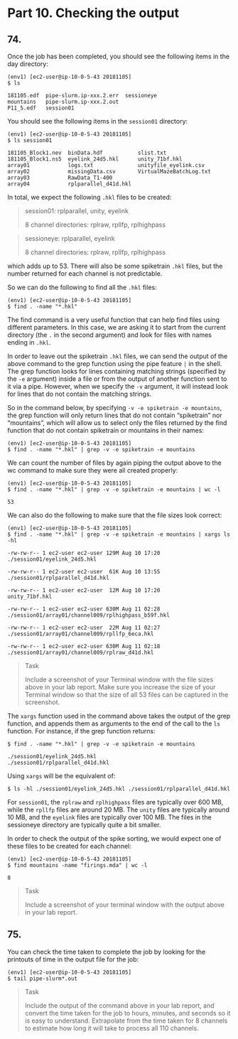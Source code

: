 # Part 10. Checking the output

## 74.
Once the job has been completed, you should see the following items in the day directory:

```shell
(env1) [ec2-user@ip-10-0-5-43 20181105]
$ ls

181105.edf  pipe-slurm.ip-xxx.2.err  sessioneye
mountains   pipe-slurm.ip-xxx.2.out
P11_5.edf   session01
```

You should see the following items in the `session01` directory:

```shell
(env1) [ec2-user@ip-10-0-5-43 20181105]
$ ls session01

181105_Block1.nev  binData.hdf           slist.txt
181105_Block1.ns5  eyelink_24d5.hkl      unity_71bf.hkl
array01            logs.txt              unityfile_eyelink.csv
array02            missingData.csv       VirtualMazeBatchLog.txt
array03            RawData_T1-400
array04            rplparallel_d41d.hkl
```

In total, we expect the following `.hkl` files to be created:
> session01: rplparallel, unity, eyelink
> 
> 8 channel directories: rplraw, rpllfp, rplhighpass

> sessioneye: rplparallel, eyelink
> 
> 8 channel directories: rplraw, rpllfp, rplhighpass

which adds up to 53. There will also be some spiketrain `.hkl` files, but the number returned for each channel is not predictable. 

So we can do the following to find all the `.hkl` files:
```shell
(env1) [ec2-user@ip-10-0-5-43 20181105]
$ find . -name "*.hkl"
```

The find command is a very useful function that can help find files using different parameters. In this case, we are asking it to start from the current directory (the `.` in the second argument) and look for files with names ending in `.hkl`. 

In order to leave out the spiketrain `.hkl` files, we can send the output of the above command to the grep function using the pipe feature `|` in the shell. The grep function looks for lines containing matching strings (specified by the `-e` argument) inside a file or from the output of another function sent to it via a pipe. However, when we specify the `-v` argument, it will instead look for lines that do not contain the matching strings. 

So in the command below, by specifying `-v -e spiketrain -e mountains`, the grep function will only return lines that do not contain “spiketrain” nor “mountains”, which will allow us to select only the files returned by the find function that do not contain spiketrain or mountains in their names:

```shell
(env1) [ec2-user@ip-10-0-5-43 20181105]
$ find . -name "*.hkl" | grep -v -e spiketrain -e mountains
```

We can count the number of files by again piping the output above to the wc command to make sure they were all created properly:

```shell
(env1) [ec2-user@ip-10-0-5-43 20181105]
$ find . -name "*.hkl" | grep -v -e spiketrain -e mountains | wc -l

53
```

We can also do the following to make sure that the file sizes look correct:

```shell
(env1) [ec2-user@ip-10-0-5-43 20181105]
$ find . -name "*.hkl" | grep -v -e spiketrain -e mountains | xargs ls -hl

-rw-rw-r-- 1 ec2-user ec2-user 129M Aug 10 17:20 
./session01/eyelink_24d5.hkl

-rw-rw-r-- 1 ec2-user ec2-user  61K Aug 10 13:55 
./session01/rplparallel_d41d.hkl

-rw-rw-r-- 1 ec2-user ec2-user  12M Aug 10 17:20 
unity_71bf.hkl

-rw-rw-r-- 1 ec2-user ec2-user 630M Aug 11 02:28 
./session01/array01/channel009/rplhighpass_b59f.hkl

-rw-rw-r-- 1 ec2-user ec2-user  22M Aug 11 02:27 
./session01/array01/channel009/rpllfp_6eca.hkl

-rw-rw-r-- 1 ec2-user ec2-user 630M Aug 11 02:18 
./session01/array01/channel009/rplraw_d41d.hkl
```

> <p class="task"> Task
> 
> Include a screenshot of your Terminal window with the file sizes above in your lab report. Make sure you increase the size of your Terminal window so that the size of all 53 files can be captured in the screenshot.

The `xargs` function used in the command above takes the output of the grep function, and appends them as arguments to the end of the call to the `ls` function. For instance, if the grep function returns:

```shell
$ find . -name "*.hkl" | grep -v -e spiketrain -e mountains

./session01/eyelink_24d5.hkl
./session01/rplparallel_d41d.hkl
```

Using `xargs` will be the equivalent of:

```shell
$ ls -hl ./session01/eyelink_24d5.hkl ./session01/rplparallel_d41d.hkl
```

For `session01`, the `rplraw` and `rplhighpass` files are typically over 600 MB, while the `rpllfp` files are around 20 MB. The `unity` files are typically around 10 MB, and the `eyelink` files are typically over 100 MB. The files in the sessioneye directory are typically quite a bit smaller.

In order to check the output of the spike sorting, we would expect one of these files to be created for each channel:

```shell
(env1) [ec2-user@ip-10-0-5-43 20181105]
$ find mountains -name "firings.mda" | wc -l

8
```

> <p class="task"> Task
>
> Include a screenshot of your terminal window with the output above in your lab report.

## 75.
You can check the time taken to complete the job by looking for the printouts of time in the output file for the job:

```shell
(env1) [ec2-user@ip-10-0-5-43 20181105]
$ tail pipe-slurm*.out
```

> <p class="task"> Task
>
> Include the output of the command above in your lab report, and convert the time taken for the job to hours, minutes, and seconds so it is easy to understand. Extrapolate from the time taken for 8 channels to estimate how long it will take to process all 110 channels.